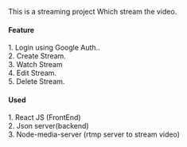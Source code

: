 This is a streaming project Which stream the video.

<h4>Feature</h4>
1. Login using Google Auth..<br>
2. Create Stream.<br>
3. Watch Stream<br>
4. Edit Stream.<br>
5. Delete Stream.<br>

<img src = "">


<h4>Used </h4>
1. React JS (FrontEnd)<br>
2. Json server(backend)<br>
3. Node-media-server (rtmp server to stream video)<br>
